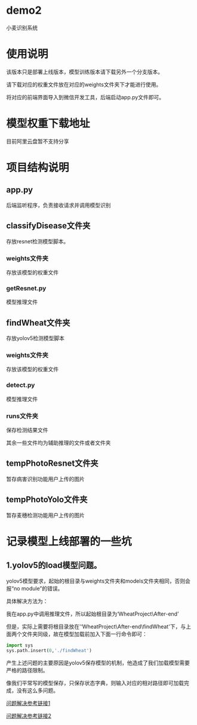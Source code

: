 # demo2
小麦识别系统

# 使用说明

该版本只是部署上线版本，模型训练版本请下载另外一个分支版本。

请下载对应的权重文件放在对应的weights文件夹下才能进行使用。

将对应的前端界面导入到微信开发工具，后端启动app.py文件即可。

# 模型权重下载地址

目前阿里云盘暂不支持分享

# 项目结构说明

## **app.py**

后端监听程序，负责接收请求并调用模型识别

## classifyDisease文件夹

存放resnet检测模型脚本。

### weights文件夹

存放该模型的权重文件

### getResnet.py

模型推理文件

## findWheat文件夹

存放yolov5检测模型脚本

### weights文件夹

存放该模型的权重文件

### detect.py

模型推理文件

### runs文件夹

保存检测结果文件

其余一些文件均为辅助推理的文件或者文件夹

## tempPhotoResnet文件夹

暂存病害识别功能用户上传的图片

## tempPhotoYolo文件夹

暂存麦穗检测功能用户上传的图片

# 记录模型上线部署的一些坑

## 1.yolov5的load模型问题。

yolov5模型要求，起始的根目录与weights文件夹和models文件夹相同，否则会报“no module”的错误。

具体解决方法为：

我在app.py中调用推理文件，所以起始根目录为‘WheatProject\After-end’

但是，实际上需要将根目录放在'‘WheatProject\After-end\findWheat'下，与上面两个文件夹同级，故在模型加载前加入下面一行命令即可：

```python
import sys
sys.path.insert(0,'./findWheat')
```

产生上述问题的主要原因是yolov5保存模型的机制，他造成了我们加载模型需要严格的路径限制。

像我们平常写的模型保存，只保存状态字典，则输入对应的相对路径即可加载完成，没有这么多问题。

<a href="https://github.com/pytorch/pytorch/issues/3678">问题解决参考链接1</a>

<a href="https://github.com/ultralytics/yolov5/issues/353">问题解决参考链接2</a>

